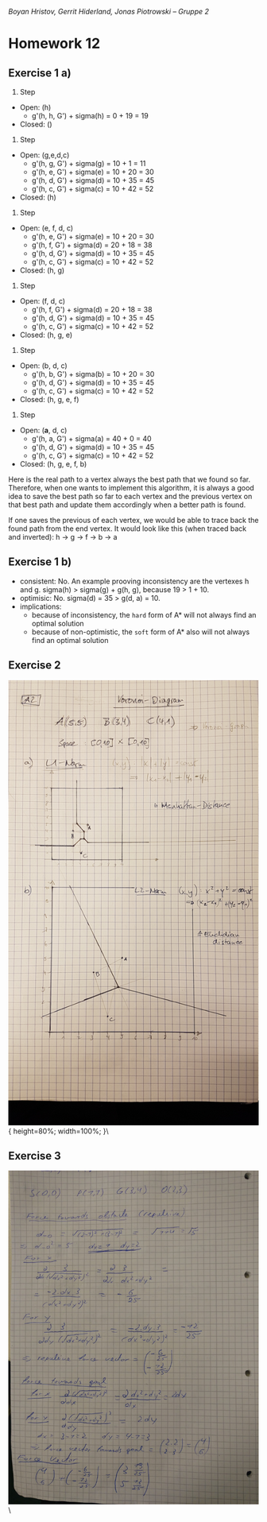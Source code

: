 *Boyan Hristov, Gerrit Hiderland, Jonas Piotrowski – Gruppe 2*

# Homework 12

## Exercise 1 a)

1.  Step
  - Open: (h)
    - g'(h, h, G') + sigma(h) = 0 + 19 = 19 
  - Closed: ()
1.  Step
  - Open: (g,e,d,c)
    - g'(h, g, G') + sigma(g) = 10 + 1 = 11
    - g'(h, e, G') + sigma(e) = 10 + 20 = 30
    - g'(h, d, G') + sigma(d) = 10 + 35 = 45
    - g'(h, c, G') + sigma(c) = 10 + 42 = 52
  - Closed: (h)
1.  Step
  - Open: (e, f, d, c)
    - g'(h, e, G') + sigma(e) = 10 + 20 = 30
    - g'(h, f, G') + sigma(d) = 20 + 18 = 38
    - g'(h, d, G') + sigma(d) = 10 + 35 = 45
    - g'(h, c, G') + sigma(c) = 10 + 42 = 52
  - Closed: (h, g)
1.  Step
  - Open: (f, d, c)
    - g'(h, f, G') + sigma(d) = 20 + 18 = 38
    - g'(h, d, G') + sigma(d) = 10 + 35 = 45
    - g'(h, c, G') + sigma(c) = 10 + 42 = 52
  - Closed: (h, g, e)
1.  Step
  - Open: (b, d, c)
    - g'(h, b, G') + sigma(b) = 10 + 20 = 30
    - g'(h, d, G') + sigma(d) = 10 + 35 = 45
    - g'(h, c, G') + sigma(c) = 10 + 42 = 52
  - Closed: (h, g, e, f)
1.  Step
  - Open: (__a__, d, c)
    - g'(h, a, G') + sigma(a) = 40 + 0 = 40
    - g'(h, d, G') + sigma(d) = 10 + 35 = 45
    - g'(h, c, G') + sigma(c) = 10 + 42 = 52
  - Closed: (h, g, e, f, b)

Here is the real path to a vertex always the best path that we found so far. Therefore, when one wants to implement this algorithm, it is always
a good idea to save the best path so far to each vertex and the previous vertex on that best path and update them accordingly when a better
path is found.

If one saves the previous of each vertex, we would be able to trace back the found path from the end vertex. It would look like this (when traced back 
and inverted): h -> g -> f -> b -> a


## Exercise 1 b)

* consistent: No. An example prooving inconsistency are the vertexes h and g. sigma(h) > sigma(g) + g(h, g), because 19 > 1 + 10.
* optimisic: No. sigma(d) = 35 > g(d, a) = 10.
* implications:
  * because of inconsistency, the ``hard`` form of A* will not always find an optimal solution
  * because of non-optimistic, the ``soft`` form of A* also will not always find an optimal solution
  

## Exercise 2

![exercise 2](./ex2.jpg){ height=80%; width=100%; }\



## Exercise 3

![exercise 2](./ex3.jpg)\


